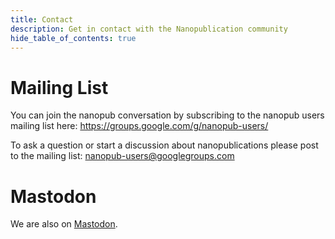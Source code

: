 ```yaml
---
title: Contact
description: Get in contact with the Nanopublication community
hide_table_of_contents: true
---
```


# Mailing List

You can join the nanopub conversation by subscribing to the nanopub users mailing list here: https://groups.google.com/g/nanopub-users/

To ask a question or start a discussion about nanopublications please post to the mailing list: [nanopub-users@googlegroups.com](mailto:nanopub-users@googlegroups.com)


# Mastodon

We are also on [Mastodon](https://mas.to/@nanopub).
